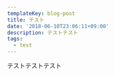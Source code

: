 ```yaml
---
templateKey: blog-post
title: テスト
date: '2018-06-10T23:06:11+09:00'
description: テストテスト
tags:
  - test
---
```

テストテストテスト
